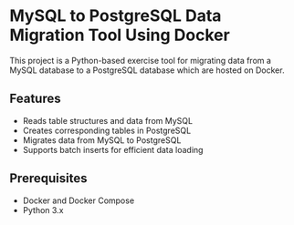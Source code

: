 # MySQL to PostgreSQL Data Migration Tool Using Docker
This project is a Python-based exercise tool for migrating data from a MySQL database to a PostgreSQL database which are hosted on Docker.

## Features
- Reads table structures and data from MySQL
- Creates corresponding tables in PostgreSQL
- Migrates data from MySQL to PostgreSQL
- Supports batch inserts for efficient data loading

## Prerequisites
- Docker and Docker Compose
- Python 3.x